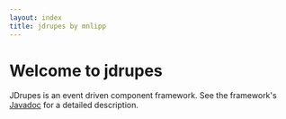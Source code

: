 ```yaml
---
layout: index
title: jdrupes by mnlipp
---
```


Welcome to jdrupes
==================

JDrupes is an event driven component framework. See the
framework's [Javadoc](javadoc/index.html) for a detailed
description.

<!-- Piwik --> 
<script type="text/javascript">
var pkBaseURL = (("https:" == document.location.protocol) ? "https://piwik.mnl.de/" : "http://piwik.mnl.de/");
document.write(unescape("%3Cscript src='" + pkBaseURL + "piwik.js' type='text/javascript'%3E%3C/script%3E"));
</script><script type="text/javascript">
try {
var piwikTracker = Piwik.getTracker(pkBaseURL + "piwik.php", 8);
piwikTracker.trackPageView();
piwikTracker.enableLinkTracking();
} catch( err ) {}
</script><noscript><p><img src="http://piwik.mnl.de/piwik.php?idsite=8" style="border:0" alt="" /></p></noscript>
<!-- End Piwik Tracking Code -->
